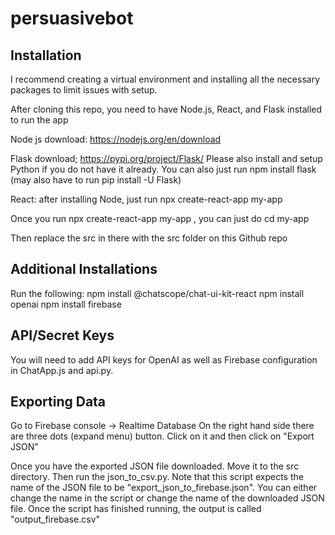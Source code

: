 # persuasivebot

## Installation
I recommend creating a virtual environment and installing all the necessary packages to limit issues with setup.

After cloning this repo, you need to have Node.js, React, and Flask installed to run the app

Node js download: https://nodejs.org/en/download

Flask download; https://pypi.org/project/Flask/
Please also install and setup Python if  you do not have it already.
You can also just run npm install flask (may also have to run pip install -U Flask)

React: after installing Node, just run npx create-react-app my-app

Once you run npx create-react-app my-app , you can just do
cd my-app

Then replace the src in there with the src folder on this Github repo

## Additional Installations
Run the following:
npm install @chatscope/chat-ui-kit-react
npm install openai
npm install firebase

## API/Secret Keys
You will need to add API keys for OpenAI as well as Firebase configuration in ChatApp.js and api.py.

## Exporting Data
Go to Firebase console -> Realtime Database
On the right hand side there are three dots (expand menu) button. Click on it and then click on "Export JSON"

Once you have the exported JSON file downloaded. Move it to the src directory. Then run the json_to_csv.py. Note that this script expects the name of the JSON file to be "export_json_to_firebase.json". You can either change the name in the script or change the name of the downloaded JSON file. Once the script has finished running, the output is called "output_firebase.csv"